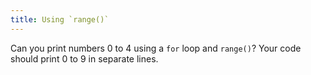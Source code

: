 ```yaml
---
title: Using `range()`
---
```


Can you print numbers 0 to 4 using a `for` loop and `range()`? Your code should print 0 to 9 in separate lines.

